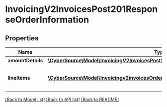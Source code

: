# InvoicingV2InvoicesPost201ResponseOrderInformation

## Properties
Name | Type | Description | Notes
------------ | ------------- | ------------- | -------------
**amountDetails** | [**\CyberSource\Model\InvoicingV2InvoicesPost201ResponseOrderInformationAmountDetails**](InvoicingV2InvoicesPost201ResponseOrderInformationAmountDetails.md) |  | [optional] 
**lineItems** | [**\CyberSource\Model\Invoicingv2invoicesOrderInformationLineItems[]**](Invoicingv2invoicesOrderInformationLineItems.md) | List of the line items from the order. | [optional] 

[[Back to Model list]](../README.md#documentation-for-models) [[Back to API list]](../README.md#documentation-for-api-endpoints) [[Back to README]](../README.md)


